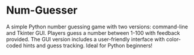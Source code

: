 # Num-Guesser
A simple Python number guessing game with two versions: command-line and Tkinter GUI. Players guess a number between 1-100 with feedback provided. The GUI version includes a user-friendly interface with color-coded hints and guess tracking. Ideal for Python beginners!
